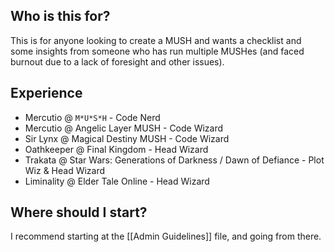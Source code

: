 ## Who is this for?
This is for anyone looking to create a MUSH and wants a checklist and some insights from someone who has run multiple MUSHes (and faced burnout due to a lack of foresight and other issues).
## Experience
* Mercutio @ `M*U*S*H` - Code Nerd
* Mercutio @ Angelic Layer MUSH - Code Wizard 
* Sir Lynx @ Magical Destiny MUSH - Code Wizard
* Oathkeeper @ Final Kingdom - Head Wizard
* Trakata @ Star Wars: Generations of Darkness / Dawn of Defiance - Plot Wiz & Head Wizard
* Liminality @ Elder Tale Online - Head Wizard
## Where should I start?
I recommend starting at the [[Admin Guidelines]] file, and going from there. 